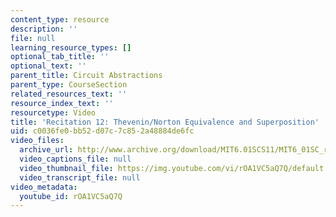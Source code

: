 ```yaml
---
content_type: resource
description: ''
file: null
learning_resource_types: []
optional_tab_title: ''
optional_text: ''
parent_title: Circuit Abstractions
parent_type: CourseSection
related_resources_text: ''
resource_index_text: ''
resourcetype: Video
title: 'Recitation 12: Thevenin/Norton Equivalence and Superposition'
uid: c0036fe0-bb52-d07c-7c85-2a48884de6fc
video_files:
  archive_url: http://www.archive.org/download/MIT6.01SCS11/MIT6_01SC_rec12_300k.mp4
  video_captions_file: null
  video_thumbnail_file: https://img.youtube.com/vi/rOA1VC5aQ7Q/default.jpg
  video_transcript_file: null
video_metadata:
  youtube_id: rOA1VC5aQ7Q
---
```

